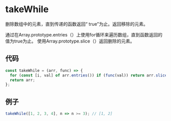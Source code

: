 # takeWhile

删除数组中的元素，直到传递的函数返回“ true”为止。返回移除的元素。

通过在Array.prototype.entries（）上使用for循环来遍历数组，直到函数返回的值为true为止。
使用Array.prototype.slice（）返回删除的元素。

## 代码

```js
const takeWhile = (arr, func) => {
  for (const [i, val] of arr.entries()) if (func(val)) return arr.slice(0, i);
  return arr;
};
```

## 例子

```js
takeWhile([1, 2, 3, 4], n => n >= 3); // [1, 2]
```
